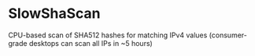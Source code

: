 # SlowShaScan 

CPU-based scan of SHA512 hashes for matching IPv4 values (consumer-grade desktops can scan all IPs in ~5 hours)
